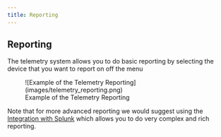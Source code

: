 ```yaml
---
title: Reporting
---
```


## Reporting

The telemetry system allows you to do basic reporting by selecting the device that you want to report on off the menu

<figure markdown>
![Example of the Telemetry Reporting](images/telemetry_reporting.png)
<figcaption>Example of the Telemetry Reporting</figcaption>
</figure>

Note that for more advanced reporting we would suggest using the [Integration with Splunk](65_Splunk.md) which allows you to do very complex and rich reporting.

 
